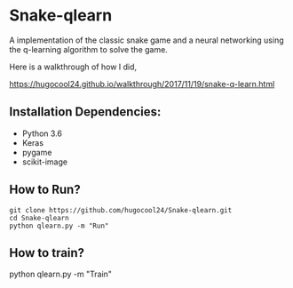 # Snake-qlearn

A implementation of the classic snake game and a neural networking using the q-learning algorithm to solve the game.

Here is a walkthrough of how I did,

https://hugocool24.github.io/walkthrough/2017/11/19/snake-q-learn.html

## Installation Dependencies:

* Python 3.6
* Keras
* pygame
* scikit-image

## How to Run?


```
git clone https://github.com/hugocool24/Snake-qlearn.git
cd Snake-qlearn
python qlearn.py -m "Run"
```

## How to train?

python qlearn.py -m "Train"
